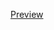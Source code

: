 [Preview](https://htmlpreview.github.io/?https://github.com/viktorasj/nfq_akademija/blob/master/1_paskaitos_nd/with_bem/Index.html)
